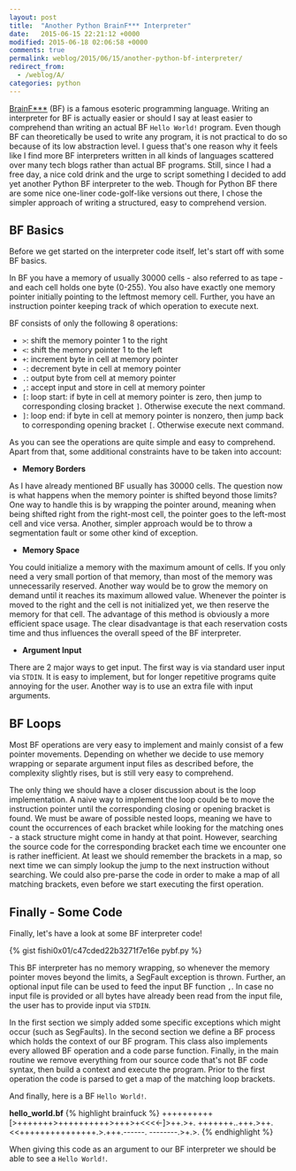 ```yaml
---
layout: post
title:  "Another Python BrainF*** Interpreter"
date:   2015-06-15 22:21:12 +0000
modified: 2015-06-18 02:06:58 +0000 
comments: true
permalink: weblog/2015/06/15/another-python-bf-interpreter/
redirect_from:
  - /weblog/A/
categories: python
---
```


[BrainF***][wiki-brainfuck] (BF) is a famous esoteric programming language. 
Writing an interpreter for BF is actually easier or should I say at least easier to comprehend than writing an actual BF `Hello World!` program. 
Even though BF can theoretically be used to write any program, it is not practical to do so because of its low abstraction level. 
I guess that's one reason why it feels like I find more BF interpreters written in all kinds of languages scattered over many tech blogs rather than actual BF programs. 
Still, since I had a free day, a nice cold drink and the urge to script something I decided to add yet another Python BF interpreter to the web. 
Though for Python BF there are some nice one-liner code-golf-like versions out there, I chose the simpler approach of writing a structured, easy to comprehend version. <!--more-->

## BF Basics ##

Before we get started on the interpreter code itself, let's start off with some BF basics. 

In BF you have a memory of usually 30000 cells - also referred to as tape - and each cell holds one byte (0-255). 
You also have exactly one memory pointer initially pointing to the leftmost memory cell. 
Further, you have an instruction pointer keeping track of which operation to execute next. 

BF consists of only the following 8 operations: 

* `>`: shift the memory pointer 1 to the right
* `<`: shift the memory pointer 1 to the left
* `+`: increment byte in cell at memory pointer
* `-`: decrement byte in cell at memory pointer
* `.`: output byte from cell at memory pointer
* `,`: accept input and store in cell at memory pointer
* `[`: loop start: if byte in cell at memory pointer is zero, then jump to corresponding closing bracket `]`. 
Otherwise execute the next command.
* `]`: loop end: if byte in cell at memory pointer is nonzero, then jump back to corresponding opening bracket `[`. 
Otherwise execute next command.

As you can see the operations are quite simple and easy to comprehend. 
Apart from that, some additional constraints have to be taken into account:

* **Memory Borders**

As I have already mentioned BF usually has 30000 cells. 
The question now is what happens when the memory pointer is shifted beyond those limits? 
One way to handle this is by wrapping the pointer around, meaning when being shifted right from the right-most cell, the pointer goes to the left-most cell and vice versa. 
Another, simpler approach would be to throw a segmentation fault or some other kind of exception. 

* **Memory Space**

You could initialize a memory with the maximum amount of cells. 
If you only need a very small portion of that memory, than most of the memory was unnecessarily reserved. 
Another way would be to grow the memory on demand until it reaches its maximum allowed value. 
Whenever the pointer is moved to the right and the cell is not initialized yet, we then reserve the memory for that cell. 
The advantage of this method is obviously a more efficient space usage. 
The clear disadvantage is that each reservation costs time and thus influences the overall speed of the BF interpreter. 

* **Argument Input**

There are 2 major ways to get input. 
The first way is via standard user input via `STDIN`. 
It is easy to implement, but for longer repetitive programs quite annoying for the user. 
Another way is to use an extra file with input arguments.

## BF Loops ##

Most BF operations are very easy to implement and mainly consist of a few pointer movements. 
Depending on whether we decide to use memory wrapping or separate argument input files as described before, the complexity slightly rises, but is still very easy to comprehend. 

The only thing we should have a closer discussion about is the loop implementation. 
A naive way to implement the loop could be to move the instruction pointer until the corresponding closing or opening bracket is found. 
We must be aware of possible nested loops, meaning we have to count the occurrences of each bracket while looking for the matching ones - a stack structure might come in handy at that point. 
However, searching the source code for the corresponding bracket each time we encounter one is rather inefficient. 
At least we should remember the brackets in a map, so next time we can simply lookup the jump to the next instruction without searching. 
We could also pre-parse the code in order to make a map of all matching brackets, even before we start executing the first operation. 

## Finally - Some Code ##

Finally, let's have a look at some BF interpreter code!

{% gist fishi0x01/c47cded22b3271f7e16e pybf.py %}

This BF interpreter has no memory wrapping, so whenever the memory pointer moves beyond the limits, a SegFault exception is thrown. 
Further, an optional input file can be used to feed the input BF function `,`. 
In case no input file is provided or all bytes have already been read from the input file, the user has to provide input via `STDIN`.

In the first section we simply added some specific exceptions which might occur (such as SegFaults). 
In the second section we define a BF process which holds the context of our BF program. 
This class also implements every allowed BF operation and a code parse function. 
Finally, in the main routine we remove everything from our source code that's not BF code syntax, then build a context and execute the program. 
Prior to the first operation the code is parsed to get a map of the matching loop brackets. 

And finally, here is a BF `Hello World!`.

**hello_world.bf**
{% highlight brainfuck %}
++++++++++[>+++++++>++++++++++>+++>+<<<<-]>++.>+.
+++++++..+++.>++.<<+++++++++++++++.>.+++.------.
--------.>+.>.
{% endhighlight %}

When giving this code as an argument to our BF interpreter we should be able to see a `Hello World!`.


[wiki-brainfuck]: https://en.wikipedia.org/wiki/Brainfuck

